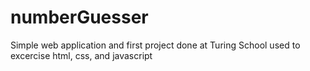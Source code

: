# numberGuesser

Simple web application and first project done at Turing School used to excercise html, css, and javascript

